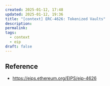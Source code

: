 ```yaml
---
created: 2025-01-12, 17:48
updated: 2025-01-12, 19:36
title: "[context] ERC-4626: Tokenized Vaults"
description: 
permalink: 
tags:
  - context
  - eip
draft: false
---
```

## Reference

- https://eips.ethereum.org/EIPS/eip-4626
